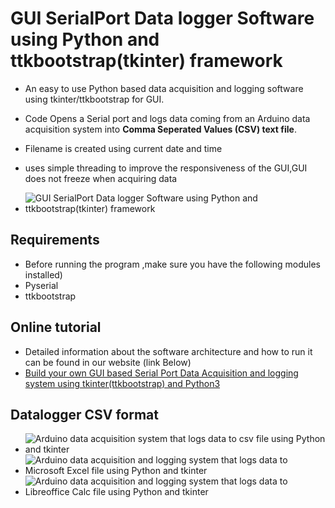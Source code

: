 # GUI SerialPort Data logger Software using Python and ttkbootstrap(tkinter) framework
 
- An easy to use Python based data acquisition and logging software using tkinter/ttkbootstrap for GUI.
- Code Opens a Serial port and logs data coming from an Arduino data acquisition system into **Comma Seperated Values (CSV) text file**.
- Filename is created using current date and time
- uses simple threading to improve the responsiveness of the GUI,GUI does not freeze when acquiring data

- ![GUI SerialPort Data logger Software using Python and ttkbootstrap(tkinter) framework](https://www.xanthium.in/sites/default/files/inline-images/python-tkinter-csv-data-logger.jpg)

## Requirements
  - Before running the program ,make sure you have the following modules installed)
  - Pyserial
  - ttkbootstrap
  
## Online tutorial

- Detailed information about the software architecture and how to run it can be found in our website (link Below)
- [Build your own GUI based Serial Port Data Acquisition and logging system using tkinter(ttkbootstrap) and Python3](https://www.xanthium.in/multithreading-serial-port-data-acquisition-to-csv-file-using-producer-consumer-pattern-python)

## Datalogger CSV format

- ![Arduino data acquisition system that logs data to csv file using Python and tkinter](https://www.xanthium.in/sites/default/files/inline-images/csv-text-editor-python-datalogger.jpg)
- ![Arduino data acquisition and logging system that logs data to Microsoft Excel file using Python and tkinter](https://www.xanthium.in/sites/default/files/inline-images/csv-excel-python-datalogger.jpg)
- ![Arduino data acquisition and logging system that logs data to Libreoffice Calc file using Python and tkinter](https://www.xanthium.in/sites/default/files/inline-images/csv-libreoffice-calc-python-datalogger.jpg)



  
